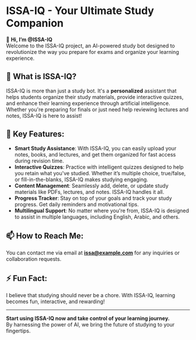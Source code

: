 # ISSA-IQ - Your Ultimate Study Companion

👋 **Hi, I’m @ISSA-IQ**  
Welcome to the ISSA-IQ project, an AI-powered study bot designed to revolutionize the way you prepare for exams and organize your learning experience.

## 🌱 What is ISSA-IQ?
ISSA-IQ is more than just a study bot. It's a **personalized** assistant that helps students organize their study materials, provide interactive quizzes, and enhance their learning experience through artificial intelligence. Whether you're preparing for finals or just need help reviewing lectures and notes, ISSA-IQ is here to assist!

## 🔧 Key Features:
- **Smart Study Assistance**: With ISSA-IQ, you can easily upload your notes, books, and lectures, and get them organized for fast access during revision time.
- **Interactive Quizzes**: Practice with intelligent quizzes designed to help you retain what you've studied. Whether it’s multiple choice, true/false, or fill-in-the-blanks, ISSA-IQ makes studying engaging.
- **Content Management**: Seamlessly add, delete, or update study materials like PDFs, lectures, and notes. ISSA-IQ handles it all.
- **Progress Tracker**: Stay on top of your goals and track your study progress. Get daily reminders and motivational tips.
- **Multilingual Support**: No matter where you're from, ISSA-IQ is designed to assist in multiple languages, including English, Arabic, and others.

## 📫 How to Reach Me:
You can contact me via email at **issa@example.com** for any inquiries or collaboration requests.

## ⚡ Fun Fact:
I believe that studying should never be a chore. With ISSA-IQ, learning becomes fun, interactive, and rewarding!

---

**Start using ISSA-IQ now and take control of your learning journey.**  
By harnessing the power of AI, we bring the future of studying to your fingertips.
